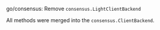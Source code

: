go/consensus: Remove `consensus.LightClientBackend`

All methods were merged into the `consensus.ClientBackend`.
